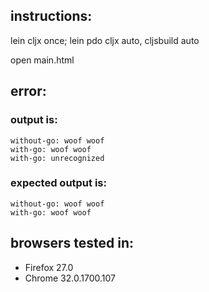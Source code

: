 ## instructions:

  lein cljx once; lein pdo cljx auto, cljsbuild auto

  open main.html

  
## error:

###  output is:

    without-go: woof woof
    with-go: woof woof
    with-go: unrecognized

###  expected output is:
  
    without-go: woof woof
    with-go: woof woof


## browsers tested in:

  * Firefox 27.0
  * Chrome 32.0.1700.107

  